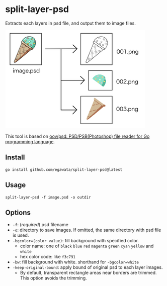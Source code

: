 # split-layer-psd

Extracts each layers in psd file, and output them to image files.

![howtouse](howtouse.jpg)

This tool is based on [oov/psd: PSD/PSB(Photoshop) file reader for Go programming language](https://github.com/oov/psd).
 
## Install

~~~
go install github.com/egawata/split-layer-psd@latest
~~~

## Usage

~~~
split-layer-psd -f image.psd -o outdir
~~~

## Options

- `-f`: (*required*) psd filename
- `-o`: directory to save images. If omitted, the same directory with psd file is used.
- `-bgcolor=(color value)`: fill background with specified color.
    - color name: one of `black` `blue` `red` `magenta` `green` `cyan` `yellow` and `white`
    - hex color code: like `f3c791`
- `-bw`: fill background with white. shorthand for `-bgcolor=white`
- `-keep-original-bound`: apply bound of original psd to each layer images.
    - By default, transparent rectangle areas near borders are trimmed. This option avoids the trimming.
